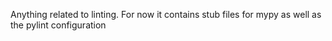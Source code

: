 Anything related to linting.
For now it contains stub files for mypy as well as the pylint configuration